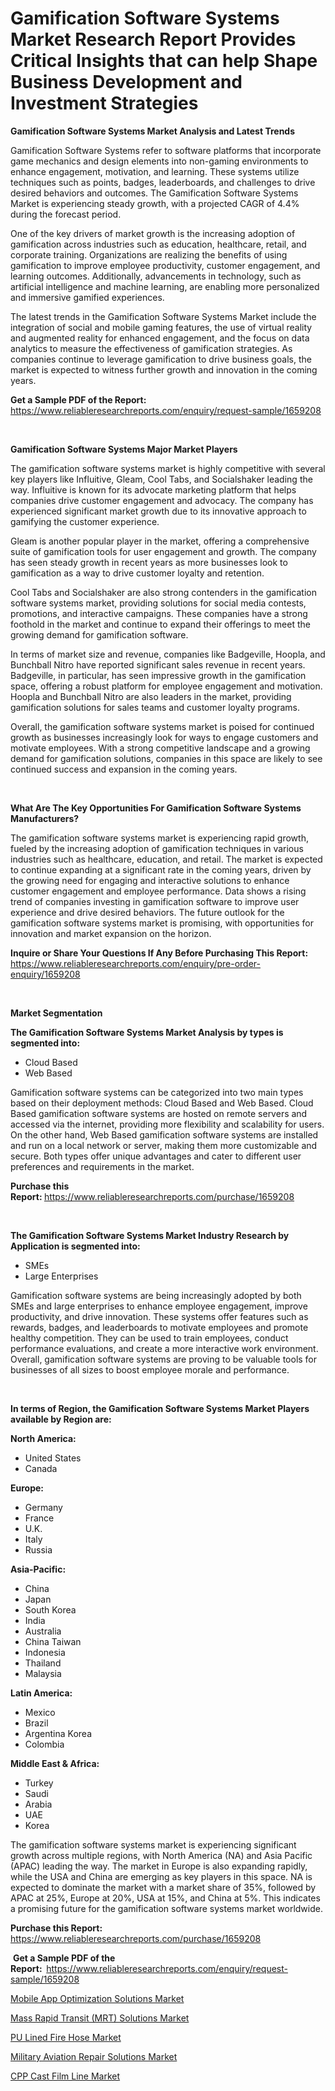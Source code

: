 <p><h1>Gamification Software Systems Market Research Report Provides Critical Insights that can help Shape Business Development and Investment Strategies</h1></p><p><strong>Gamification Software Systems Market Analysis and Latest Trends</strong></p>
<p><p>Gamification Software Systems refer to software platforms that incorporate game mechanics and design elements into non-gaming environments to enhance engagement, motivation, and learning. These systems utilize techniques such as points, badges, leaderboards, and challenges to drive desired behaviors and outcomes. The Gamification Software Systems Market is experiencing steady growth, with a projected CAGR of 4.4% during the forecast period.</p><p>One of the key drivers of market growth is the increasing adoption of gamification across industries such as education, healthcare, retail, and corporate training. Organizations are realizing the benefits of using gamification to improve employee productivity, customer engagement, and learning outcomes. Additionally, advancements in technology, such as artificial intelligence and machine learning, are enabling more personalized and immersive gamified experiences.</p><p>The latest trends in the Gamification Software Systems Market include the integration of social and mobile gaming features, the use of virtual reality and augmented reality for enhanced engagement, and the focus on data analytics to measure the effectiveness of gamification strategies. As companies continue to leverage gamification to drive business goals, the market is expected to witness further growth and innovation in the coming years.</p></p>
<p><strong>Get a Sample PDF of the Report:&nbsp;</strong> <a href="https://www.reliableresearchreports.com/enquiry/request-sample/1659208">https://www.reliableresearchreports.com/enquiry/request-sample/1659208</a></p>
<p>&nbsp;</p>
<p><strong>Gamification Software Systems Major Market Players</strong></p>
<p><p>The gamification software systems market is highly competitive with several key players like Influitive, Gleam, Cool Tabs, and Socialshaker leading the way. Influitive is known for its advocate marketing platform that helps companies drive customer engagement and advocacy. The company has experienced significant market growth due to its innovative approach to gamifying the customer experience.</p><p>Gleam is another popular player in the market, offering a comprehensive suite of gamification tools for user engagement and growth. The company has seen steady growth in recent years as more businesses look to gamification as a way to drive customer loyalty and retention.</p><p>Cool Tabs and Socialshaker are also strong contenders in the gamification software systems market, providing solutions for social media contests, promotions, and interactive campaigns. These companies have a strong foothold in the market and continue to expand their offerings to meet the growing demand for gamification software.</p><p>In terms of market size and revenue, companies like Badgeville, Hoopla, and Bunchball Nitro have reported significant sales revenue in recent years. Badgeville, in particular, has seen impressive growth in the gamification space, offering a robust platform for employee engagement and motivation. Hoopla and Bunchball Nitro are also leaders in the market, providing gamification solutions for sales teams and customer loyalty programs.</p><p>Overall, the gamification software systems market is poised for continued growth as businesses increasingly look for ways to engage customers and motivate employees. With a strong competitive landscape and a growing demand for gamification solutions, companies in this space are likely to see continued success and expansion in the coming years.</p></p>
<p>&nbsp;</p>
<p><strong>What Are The Key Opportunities For Gamification Software Systems Manufacturers?</strong></p>
<p><p>The gamification software systems market is experiencing rapid growth, fueled by the increasing adoption of gamification techniques in various industries such as healthcare, education, and retail. The market is expected to continue expanding at a significant rate in the coming years, driven by the growing need for engaging and interactive solutions to enhance customer engagement and employee performance. Data shows a rising trend of companies investing in gamification software to improve user experience and drive desired behaviors. The future outlook for the gamification software systems market is promising, with opportunities for innovation and market expansion on the horizon.</p></p>
<p><strong>Inquire or Share Your Questions If Any Before Purchasing This Report:</strong> <a href="https://www.reliableresearchreports.com/enquiry/pre-order-enquiry/1659208">https://www.reliableresearchreports.com/enquiry/pre-order-enquiry/1659208</a></p>
<p>&nbsp;</p>
<p><strong>Market Segmentation</strong></p>
<p><strong>The Gamification Software Systems Market Analysis by types is segmented into:</strong></p>
<p><ul><li>Cloud Based</li><li>Web Based</li></ul></p>
<p><p>Gamification software systems can be categorized into two main types based on their deployment methods: Cloud Based and Web Based. Cloud Based gamification software systems are hosted on remote servers and accessed via the internet, providing more flexibility and scalability for users. On the other hand, Web Based gamification software systems are installed and run on a local network or server, making them more customizable and secure. Both types offer unique advantages and cater to different user preferences and requirements in the market.</p></p>
<p><strong>Purchase this Report:&nbsp;</strong><a href="https://www.reliableresearchreports.com/purchase/1659208">https://www.reliableresearchreports.com/purchase/1659208</a></p>
<p>&nbsp;</p>
<p><strong>The Gamification Software Systems Market Industry Research by Application is segmented into:</strong></p>
<p><ul><li>SMEs</li><li>Large Enterprises</li></ul></p>
<p><p>Gamification software systems are being increasingly adopted by both SMEs and large enterprises to enhance employee engagement, improve productivity, and drive innovation. These systems offer features such as rewards, badges, and leaderboards to motivate employees and promote healthy competition. They can be used to train employees, conduct performance evaluations, and create a more interactive work environment. Overall, gamification software systems are proving to be valuable tools for businesses of all sizes to boost employee morale and performance.</p></p>
<p>&nbsp;</p>
<p><strong>In terms of Region, the Gamification Software Systems Market Players available by Region are:</strong></p>
<p>
    <p> <strong> North America: </strong>
        <ul>
            <li>United States</li>
            <li>Canada</li>
        </ul>
        </p> 
    <p> <strong> Europe: </strong>
        <ul>
            <li>Germany</li>
            <li>France</li>
            <li>U.K.</li>
            <li>Italy</li>
            <li>Russia</li>
        </ul>
        </p> 
    <p> <strong> Asia-Pacific: </strong>
        <ul>
            <li>China</li>
            <li>Japan</li>
            <li>South Korea</li>
            <li>India</li>
            <li>Australia</li>
            <li>China Taiwan</li>
            <li>Indonesia</li>
            <li>Thailand</li>
            <li>Malaysia</li>
        </ul>
        </p> 
    <p> <strong> Latin America: </strong>
        <ul>
            <li>Mexico</li>
            <li>Brazil</li>
            <li>Argentina Korea</li>
            <li>Colombia</li>
        </ul>
        </p> 
    <p> <strong> Middle East & Africa: </strong>
        <ul>
            <li>Turkey</li>
            <li>Saudi</li>
            <li>Arabia</li>
            <li>UAE</li>
            <li>Korea</li>
        </ul>
    </p>
    </p>
<p><p>The gamification software systems market is experiencing significant growth across multiple regions, with North America (NA) and Asia Pacific (APAC) leading the way. The market in Europe is also expanding rapidly, while the USA and China are emerging as key players in this space. NA is expected to dominate the market with a market share of 35%, followed by APAC at 25%, Europe at 20%, USA at 15%, and China at 5%. This indicates a promising future for the gamification software systems market worldwide.</p></p>
<p><strong>Purchase this Report: </strong><a href="https://www.reliableresearchreports.com/purchase/1659208">https://www.reliableresearchreports.com/purchase/1659208</a></p>
<p>&nbsp;<strong>Get a Sample PDF of the Report:&nbsp;&nbsp;</strong><a href="https://www.reliableresearchreports.com/enquiry/request-sample/1659208">https://www.reliableresearchreports.com/enquiry/request-sample/1659208</a></p>
<p><strong></strong></p>
<p><p><a href="https://github.com/jhcraigie/Market-Research-Report-List-2/blob/main/mobile-app-optimization-solutions-market.md">Mobile App Optimization Solutions Market</a></p><p><a href="https://github.com/laholand/Market-Research-Report-List-2/blob/main/mass-rapid-transit-mrt-solutions-market.md">Mass Rapid Transit (MRT) Solutions Market</a></p><p><a href="https://issuu.com/reportprime-2/docs/pu-lined-fire-hose-market-size-2030.pptx">PU Lined Fire Hose Market</a></p><p><a href="https://github.com/sonuprakash1/Market-Research-Report-List-1/blob/main/military-aviation-repair-solutions-market.md">Military Aviation Repair Solutions Market</a></p><p><a href="https://issuu.com/reportprime-2/docs/cpp-cast-film-line-market-size-2030.pptx">CPP Cast Film Line Market</a></p></p>